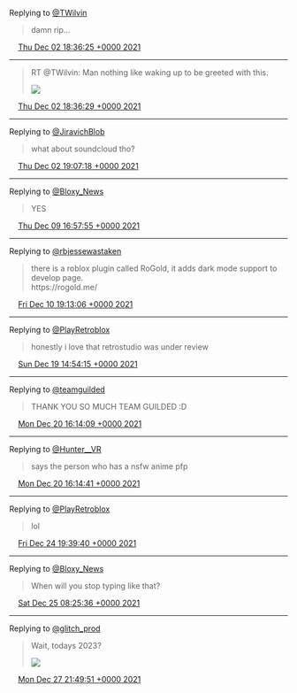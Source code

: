 Replying to [@TWilvin](https://twitter.com/TWilvin/status/1466452381927829506)

> damn rip\.\.\.

<img src="../../media/tweet.ico" width="12" /> [Thu Dec 02 18:36:25 +0000 2021](https://twitter.com/ABFanboy06/status/1466476362575892492)

----

> RT @TWilvin: Man nothing like waking up to be greeted with this\. 
> 
> ![](../../media/1466476378228994049-FFnilUHVQAIFgsl.jpg)

<img src="../../media/tweet.ico" width="12" /> [Thu Dec 02 18:36:29 +0000 2021](https://twitter.com/ABFanboy06/status/1466476378228994049)

----

Replying to [@JiravichBlob](https://twitter.com/JiravichBlob/status/1466455801640501255)

> what about soundcloud tho?

<img src="../../media/tweet.ico" width="12" /> [Thu Dec 02 19:07:18 +0000 2021](https://twitter.com/ABFanboy06/status/1466484135611060227)

----

Replying to [@Bloxy\_News](https://twitter.com/Bloxy_News/status/1468688770132180996)

> YES

<img src="../../media/tweet.ico" width="12" /> [Thu Dec 09 16:57:55 +0000 2021](https://twitter.com/ABFanboy06/status/1468988290372145155)

----

Replying to [@rbjessewastaken](https://twitter.com/rbjessewastaken/status/1469382979457884160)

> there is a roblox plugin called RoGold, it adds dark mode support to develop page\.  
> https://rogold\.me/

<img src="../../media/tweet.ico" width="12" /> [Fri Dec 10 19:13:06 +0000 2021](https://twitter.com/ABFanboy06/status/1469384696534552580)

----

Replying to [@PlayRetroblox](https://twitter.com/PlayRetroblox/status/1470576224204247043)

> honestly i love that retrostudio was under review

<img src="../../media/tweet.ico" width="12" /> [Sun Dec 19 14:54:15 +0000 2021](https://twitter.com/ABFanboy06/status/1472581045992177665)

----

Replying to [@teamguilded](https://twitter.com/teamguilded/status/1472959990440726532)

> THANK YOU SO MUCH TEAM GUILDED :D

<img src="../../media/tweet.ico" width="12" /> [Mon Dec 20 16:14:09 +0000 2021](https://twitter.com/ABFanboy06/status/1472963540600381455)

----

Replying to [@Hunter\_\_VR](https://twitter.com/Hunter__VR/status/1472961455804669955)

> says the person who has a nsfw anime pfp

<img src="../../media/tweet.ico" width="12" /> [Mon Dec 20 16:14:41 +0000 2021](https://twitter.com/ABFanboy06/status/1472963678655991810)

----

Replying to [@PlayRetroblox](https://twitter.com/PlayRetroblox/status/1474459081192607744)

> lol

<img src="../../media/tweet.ico" width="12" /> [Fri Dec 24 19:39:40 +0000 2021](https://twitter.com/ABFanboy06/status/1474464811790577665)

----

Replying to [@Bloxy\_News](https://twitter.com/Bloxy_News/status/1474500710951632896)

> When will you stop typing like that?

<img src="../../media/tweet.ico" width="12" /> [Sat Dec 25 08:25:36 +0000 2021](https://twitter.com/ABFanboy06/status/1474657568563810304)

----

Replying to [@glitch\_prod](https://twitter.com/glitch_prod/status/1475511893410332676)

> Wait, todays 2023? 
> 
> ![](../../media/1475584740283621378-FHpUfQEWQAEZ66t.jpg)

<img src="../../media/tweet.ico" width="12" /> [Mon Dec 27 21:49:51 +0000 2021](https://twitter.com/ABFanboy06/status/1475584740283621378)